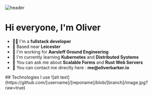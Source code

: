 ![header](https://capsule-render.vercel.app/api?type=waving&color=auto&height=300&section=header&text=Oliver%20Barker&fontSize=90&animation=fadeIn&fontAlignY=38&desc=Fullstack%20Developer&descAlignY=51&descAlign=62)
# Hi everyone, I'm Oliver
  <ul>
    <li>👨‍🔧 I'm a <b>fullstack developer</b></li>
    <li>📍 Based near <b>Leicester</b></li>
    <li>🏢 I'm working for <b>Aarsleff Ground Engineering</b></li>
    <li>🌱 I'm currently learning <b>Kubernetes</b> and <b>Distributed Systems</b></li>
    <li>💬 You can ask me about <b>Scalable Forms</b> and <b>Rust Web Servers</b></li>
    <li>📮 You can contact me directly here : <b>me@oliverbarker.io</b>
  </ul>
</p>
## Technologies I use
![alt text](https://github.com/[username]/[reponame]/blob/[branch]/image.jpg?raw=true)


